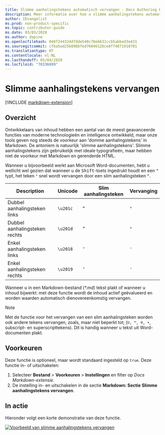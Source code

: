 ```yaml
---
title: Slimme aanhalingstekens automatisch vervangen - Docs Authoring Pack
description: Meer informatie over hoe u slimme aanhalingstekens automatisch vervangt met het Docs Authoring Pack, en de Visual Studio Code-extensie.
author: IEvangelist
ms.prod: non-product-specific
ms.topic: contributor-guide
ms.date: 03/03/2020
ms.author: dapine
ms.openlocfilehash: 048f244324d7dde540c78e6631ccb5abbed3e431
ms.sourcegitcommit: cfba5ad25b898bfed76046126ce8ff4871910701
ms.translationtype: HT
ms.contentlocale: nl-NL
ms.lasthandoff: 05/04/2020
ms.locfileid: "78336699"
---
```

# <a name="smart-quote-replacement"></a>Slimme aanhalingstekens vervangen

[!INCLUDE [markdown-extension](includes/markdown-extension.md)]

## <a name="summary"></a>Overzicht

Ontwikkelaars van inhoud hebben een aantal van de meest geavanceerde functies van moderne technologieën en intelligence ontwikkeld, maar onze tools geven nog steeds de voorkeur aan 'domme aanhalingstekens' in Markdown. De antoniem is natuurlijk 'slimme aanhalingstekens'. Slimme aanhalingstekens zijn gebruikelijk met ideale typografieën, maar hebben niet de voorkeur met Markdown en gerenderde HTML.

Wanneer u bijvoorbeeld werkt aan Microsoft Word-documenten, hebt u wellicht wel gezien dat wanneer u de <kbd>Shift</kbd>-toets ingedrukt houdt en een <kbd>"</kbd> typt, het teken `"` snel wordt vervangen door een slim aanhalingsteken `“`.

| Description        | Unicode  | Slim aanhalingsteken | Vervanging |
|--------------------|----------|-------------|-------------|
| Dubbel aanhalingsteken links  | `\u201c` | `“`         | `"`         |
| Dubbel aanhalingsteken rechts | `\u201d` | `”`         | `"`         |
| Enkel aanhalingsteken links  | `\u2018` | `‘`         | `'`         |
| Enkel aanhalingsteken rechts | `\u2019` | `’`         | `'`         |

Wanneer u in een Markdown-bestand (*\*.md*) tekst plakt of wanneer u inhoud bijwerkt: met deze functie wordt de inhoud actief geëvalueerd en worden waarden automatisch dienovereenkomstig vervangen.

> [!NOTE]
> Met de functie voor het vervangen van een slim aanhalingsteken worden ook andere tekens vervangen, zoals, maar niet beperkt tot; (`©, ™, ®, •`, subscript- en superscripttekens). Dit is handig wanneer u tekst uit Word-documenten plakt.

## <a name="preferences"></a>Voorkeuren

Deze functie is optioneel, maar wordt standaard ingesteld op `true`. Deze functie in- of uitschakelen:

1. Selecteer **Bestand** > **Voorkeuren** > **Instellingen** en filter op *Docs Markdown-extensie*.
1. De instelling in- en uitschakelen in de sectie **Markdown: Sectie Slimme aanhalingstekens vervangen**.

## <a name="in-action"></a>In actie

Hieronder volgt een korte demonstratie van deze functie.

[![Voorbeeld van slimme aanhalingstekens vervangen](media/replace-smart-quotes.gif)](media/replace-smart-quotes.gif#lightbox)
